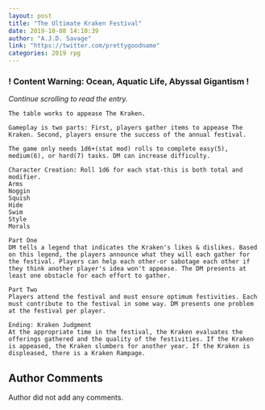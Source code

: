 ```yaml
---
layout: post
title: "The Ultimate Kraken Festival"
date: 2019-10-08 14:10:39
author: "A.J.D. Savage"
link: "https://twitter.com/prettygoodname"
categories: 2019 rpg
---
```

<div id="warning"><div id="content"><h3><strong>! Content Warning: Ocean, Aquatic Life, Abyssal Gigantism !</strong></h3><i>Continue scrolling to read the entry.</i></div></div>
 
```
The table works to appease The Kraken. 

Gameplay is two parts: First, players gather items to appease The Kraken. Second, players ensure the success of the annual festival. 

The game only needs 1d6+(stat mod) rolls to complete easy(5), medium(6), or hard(7) tasks. DM can increase difficulty.

Character Creation: Roll 1d6 for each stat-this is both total and modifier.
Arms
Noggin
Squish
Hide
Swim
Style
Morals

Part One
DM tells a legend that indicates the Kraken's likes & dislikes. Based on this legend, the players announce what they will each gather for the festival. Players can help each other-or sabotage each other if they think another player's idea won't appease. The DM presents at least one obstacle for each effort to gather.

Part Two
Players attend the festival and must ensure optimum festivities. Each must contribute to the festival in some way. DM presents one problem at the festival per player.

Ending: Kraken Judgment
At the appropriate time in the festival, the Kraken evaluates the offerings gathered and the quality of the festivities. If the Kraken is appeased, the Kraken slumbers for another year. If the Kraken is displeased, there is a Kraken Rampage.

```
## Author Comments
Author did not add any comments.
